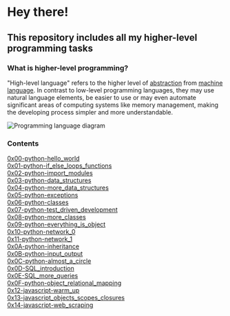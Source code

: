 # Hey there!
## This repository includes all my higher-level programming tasks

### What is higher-level programming?
"High-level language" refers to the higher level of [abstraction](https://en.wikipedia.org/wiki/Abstraction_(computer_science)) from [machine language](https://en.wikipedia.org/wiki/Machine_code). In contrast to low-level programming languages, they may use natural language elements, be easier to use or may even automate significant areas of computing systems like memory management, making the developing process simpler and more understandable.

![Programming language diagram](https://github.com/Smambo/alx-higher_level_programming/assets/113464914/1af6fbf1-58db-454f-84bb-fa4d131264fe)


### Contents

[0x00-python-hello_world](./0x00-python-hello_world)<br>
[0x01-python-if_else_loops_functions](./0x01-python-if_else_loops_functions)<br>
[0x02-python-import_modules](./0x02-python-import_modules)<br>
[0x03-python-data_structures](./0x03-python-data_structures)<br>
[0x04-python-more_data_structures](./0x04-python-more_data_structures)<br>
[0x05-python-exceptions](./0x05-python-exceptions)<br>
[0x06-python-classes](./0x06-python-classes)<br>
[0x07-python-test_driven_development](./0x07-python-test_driven_development)<br>
[0x08-python-more_classes](./0x08-python-more_classes)<br>
[0x09-python-everything_is_object](./0x09-python-everything_is_object)<br>
[0x10-python-network_0](./0x10-python-network_0)<br>
[0x11-python-network_1](./0x11-python-network_1)<br>
[0x0A-python-inheritance](./0x0A-python-inheritance)<br>
[0x0B-python-input_output](./0x0B-python-input_output)<br>
[0x0C-python-almost_a_circle](./0x0C-python-almost_a_circle)<br>
[0x0D-SQL_introduction](./0x0D-SQL_introduction)<br>
[0x0E-SQL_more_queries](./0x0E-SQL_more_queries)<br>
[0x0F-python-object_relational_mapping](./0x0F-python-object_relational_mapping)<br>
[0x12-javascript-warm_up](./0x12-javascript-warm_up)<br>
[0x13-javascript_objects_scopes_closures](./0x13-javascript_objects_scopes_closures)<br>
[0x14-javascript-web_scraping](./0x14-javascript-web_scraping)<br>
